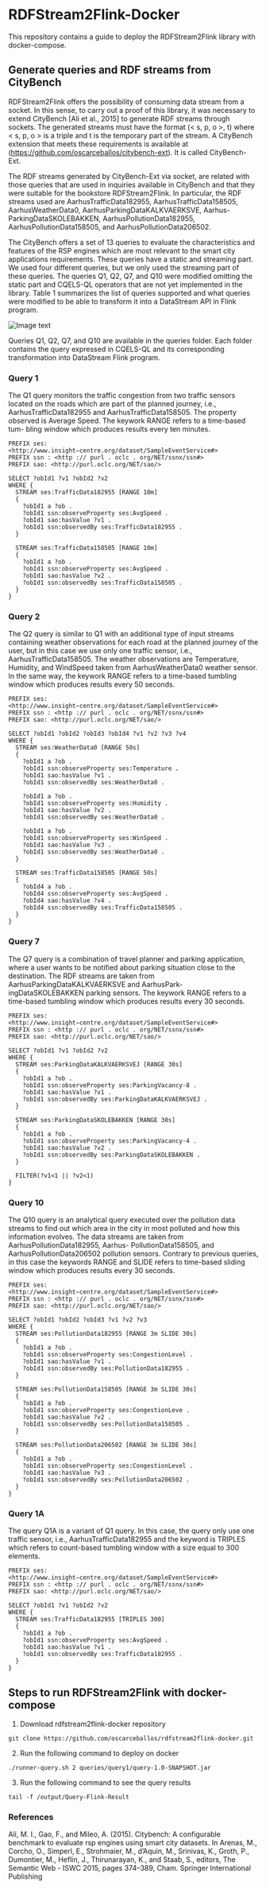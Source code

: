 # RDFStream2Flink-Docker
This repository contains a guide to deploy the RDFStream2Flink library with docker-compose.

## Generate queries and RDF streams from CityBench
RDFStream2Flink offers the possibility of consuming data stream from a socket. In this sense, to carry out a proof of this library, it was necessary to extend CityBench [Ali et al., 2015] to generate RDF streams through sockets. The generated streams must have the format (< s, p, o >, t) where < s, p, o > is a triple and t is the temporary part of the stream. A CityBench extension that meets these requirements is available at (https://github.com/oscarceballos/citybench-ext). It is called CityBench-Ext.

The RDF streams generated by CityBench-Ext via socket, are related with those queries that are used in inquiries available in CityBench and that they were suitable for the bookstore RDFStream2Flink. In particular, the RDF streams used are AarhusTrafficData182955, AarhusTrafficData158505, AarhusWeatherData0, AarhusParkingDataKALKVAERKSVE, Aarhus- ParkingDataSKOLEBAKKEN, AarhusPollutionData182955, AarhusPollutionData158505, and AarhusPollutionData206502.

The CityBench offers a set of 13 queries to evaluate the characteristics and features of the RSP engines which are most relevant to the smart city applications requirements. These queries have a static and streaming part. We used four different queries, but we only used the streaming part of these queries. The queries Q1, Q2, Q7, and Q10 were modified omitting the static part and CQELS-QL operators that are not yet implemented in the library. Table 1 summarizes the list of queries supported and what queries were modified to be able to transform it into a DataStream API in Flink program.

![Image text](/images/queries-citybench-stream.png)

Queries Q1, Q2, Q7, and Q10 are available in the queries folder. Each folder contains the query expressed in CQELS-QL and its corresponding transformation into DataStream Flink program.

### Query 1
The Q1 query monitors the traffic congestion from two traffic sensors located on the roads which are part of the planned journey, i.e., AarhusTrafficData182955 and AarhusTrafficData158505. The property observed is Average Speed. The keywork RANGE refers to a time-based tum- bling window which produces results every ten minutes.
```
PREFIX ses: <http://www.insight−centre.org/dataset/SampleEventService#>
PREFIX ssn : <http :// purl . oclc . org/NET/ssnx/ssn#>
PREFIX sao: <http://purl.oclc.org/NET/sao/>

SELECT ?obId1 ?v1 ?obId2 ?v2
WHERE {
  STREAM ses:TrafficData182955 [RANGE 10m]
  {
    ?obId1 a ?ob .
    ?obId1 ssn:observeProperty ses:AvgSpeed .
    ?obId1 sao:hasValue ?v1 .
    ?obId1 ssn:observedBy ses:TrafficData182955 .
  }
  
  STREAM ses:TrafficData158505 [RANGE 10m]
  {
    ?obId1 a ?ob .
    ?obId1 ssn:observeProperty ses:AvgSpeed .
    ?obId1 sao:hasValue ?v2 .
    ?obId1 ssn:observedBy ses:TrafficData158505 . 
  }
}
```

### Query 2
The Q2 query is similar to Q1 with an additional type of input streams containing weather observations for each road at the planned journey of the user, but in this case we use only one traffic sensor, i.e., AarhusTrafficData158505. The weather observations are Temperature, Humidity, and WindSpeed taken from AarhusWeatherData0 weather sensor. In the same way, the keywork RANGE refers to a time-based tumbling window which produces results every 50 seconds.
```
PREFIX ses: <http://www.insight−centre.org/dataset/SampleEventService#>
PREFIX ssn : <http :// purl . oclc . org/NET/ssnx/ssn#>
PREFIX sao: <http://purl.oclc.org/NET/sao/>

SELECT ?obId1 ?obId2 ?obId3 ?obId4 ?v1 ?v2 ?v3 ?v4
WHERE {
  STREAM ses:WeatherData0 [RANGE 50s]
  {
    ?obId1 a ?ob .
    ?obId1 ssn:observeProperty ses:Temperature .
    ?obId1 sao:hasValue ?v1 .
    ?obId1 ssn:observedBy ses:WeatherData0 .
    
    ?obId1 a ?ob .
    ?obId1 ssn:observeProperty ses:Humidity .
    ?obId1 sao:hasValue ?v2 .
    ?obId1 ssn:observedBy ses:WeatherData0 .
    
    ?obId1 a ?ob .
    ?obId1 ssn:observeProperty ses:WinSpeed .
    ?obId1 sao:hasValue ?v3 .
    ?obId1 ssn:observedBy ses:WeatherData0 .
  }
  
  STREAM ses:TrafficData158505 [RANGE 50s]
  {
    ?obId4 a ?ob .
    ?obId4 ssn:observeProperty ses:AvgSpeed .
    ?obId4 sao:hasValue ?v4 .
    ?obId4 ssn:observedBy ses:TrafficData158505 . 
  }
}
```

### Query 7
The Q7 query is a combination of travel planner and parking application, where a user wants to be notified about parking situation close to the destination. The RDF streams are taken from AarhusParkingDataKALKVAERKSVE and AarhusPark- ingDataSKOLEBAKKEN parking sensors. The keywork RANGE refers to a time-based tumbling window which produces results every 30 seconds.
```
PREFIX ses: <http://www.insight−centre.org/dataset/SampleEventService#>
PREFIX ssn : <http :// purl . oclc . org/NET/ssnx/ssn#>
PREFIX sao: <http://purl.oclc.org/NET/sao/>

SELECT ?obId1 ?v1 ?obId2 ?v2
WHERE {
  STREAM ses:ParkingDataKALKVAERKSVEJ [RANGE 30s]
  {
    ?obId1 a ?ob .
    ?obId1 ssn:observeProperty ses:ParkingVacancy-8 .
    ?obId1 sao:hasValue ?v1 .
    ?obId1 ssn:observedBy ses:ParkingDataKALKVAERKSVEJ .
  }
  
  STREAM ses:ParkingDataSKOLEBAKKEN [RANGE 30s]
  {
    ?obId1 a ?ob .
    ?obId1 ssn:observeProperty ses:ParkingVacancy-4 .
    ?obId1 sao:hasValue ?v2 .
    ?obId1 ssn:observedBy ses:ParkingDataSKOLEBAKKEN . 
  }
  
  FILTER(?v1<1 || ?v2<1)
}
```

### Query 10
The Q10 query is an analytical query executed over the pollution data streams to find out which area in the city in most polluted and how this information evolves. The data streams are taken from AarhusPollutionData182955, Aarhus- PollutionData158505, and AarhusPollutionData206502 pollution sensors. Contrary to previous queries, in this case the keywords RANGE and SLIDE refers to time-based sliding window which produces results every 30 seconds.
```
PREFIX ses: <http://www.insight−centre.org/dataset/SampleEventService#>
PREFIX ssn : <http :// purl . oclc . org/NET/ssnx/ssn#>
PREFIX sao: <http://purl.oclc.org/NET/sao/>

SELECT ?obId1 ?obId2 ?obId3 ?v1 ?v2 ?v3
WHERE {
  STREAM ses:PollutionData182955 [RANGE 3m SLIDE 30s]
  {
    ?obId1 a ?ob .
    ?obId1 ssn:observeProperty ses:CongestionLevel .
    ?obId1 sao:hasValue ?v1 .
    ?obId1 ssn:observedBy ses:PollutionData182955 .
  }
  
  STREAM ses:PollutionData158505 [RANGE 3m SLIDE 30s]
  {
    ?obId1 a ?ob .
    ?obId1 ssn:observeProperty ses:CongestionLeve .
    ?obId1 sao:hasValue ?v2 .
    ?obId1 ssn:observedBy ses:PollutionData158505 .
  }
  
  STREAM ses:PollutionData206502 [RANGE 3m SLIDE 30s]
  {
    ?obId1 a ?ob .
    ?obId1 ssn:observeProperty ses:CongestionLevel .
    ?obId1 sao:hasValue ?v3 .
    ?obId1 ssn:observedBy ses:PollutionData206502 .
  }
}
```

### Query 1A
The query Q1A is a variant of Q1 query. In this case, the query only use one traffic sensor, i.e., AarhusTrafficData182955 and the keyword is TRIPLES which refers to count-based tumbling window with a size equal to 300 elements.
```
PREFIX ses: <http://www.insight−centre.org/dataset/SampleEventService#>
PREFIX ssn : <http :// purl . oclc . org/NET/ssnx/ssn#>
PREFIX sao: <http://purl.oclc.org/NET/sao/>

SELECT ?obId1 ?v1 ?obId2 ?v2
WHERE {
  STREAM ses:TrafficData182955 [TRIPLES 300]
  {
    ?obId1 a ?ob .
    ?obId1 ssn:observeProperty ses:AvgSpeed .
    ?obId1 sao:hasValue ?v1 .
    ?obId1 ssn:observedBy ses:TrafficData182955 .
  }
}
```

## Steps to run RDFStream2Flink with docker-compose
1. Download rdfstream2flink-docker repository
```
git clone https://github.com/oscarceballos/rdfstream2flink-docker.git
```
2. Run the following command to deploy on docker
```
./runner-query.sh 2 queries/query1/query-1.0-SNAPSHOT.jar
```
3. Run the following command to see the query results
```
tail -f /output/Query-Flink-Result
```



### References
Ali, M. I., Gao, F., and Mileo, A. (2015). Citybench: A configurable benchmark to evaluate rsp engines using smart city datasets. In Arenas, M., Corcho, O., Simperl, E., Strohmaier, M., d’Aquin, M., Srinivas, K., Groth, P., Dumontier, M., Heflin, J., Thirunarayan, K., and Staab, S., editors, The Semantic Web - ISWC 2015, pages 374–389, Cham. Springer International Publishing



